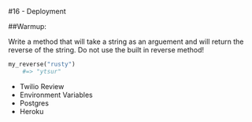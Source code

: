 #16 - Deployment

##Warmup:

Write a method that will take a string as an arguement and will return the reverse of the string.  Do not use the built in reverse method!

```ruby
my_reverse("rusty")
	#=> "ytsur"

```

* Twilio Review
* Environment Variables
* Postgres
* Heroku